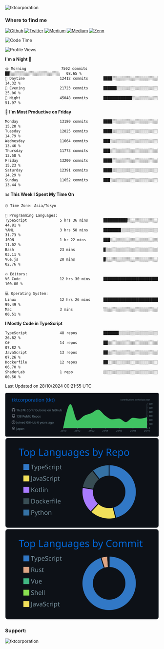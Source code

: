 <p align="left"> <img src="https://komarev.com/ghpvc/?username=tktcorporation&label=Profile%20views&color=0e75b6&style=flat" alt="tktcorporation" /> </p>

<h3>Where to find me</h3>
<p>
<a href="https://github.com/tktcorporation" target="_blank"><img alt="Github" src="https://img.shields.io/badge/GitHub-%2312100E.svg?&style=for-the-badge&logo=Github&logoColor=white" /></a>
<a href="https://twitter.com/tktcorporation" target="_blank"><img alt="Twitter" src="https://img.shields.io/badge/twitter-%231DA1F2.svg?&style=for-the-badge&logo=twitter&logoColor=white" /></a>
<a href="https://www.linkedin.com/in/tktcorporation" target="_blank"><img alt="Medium" src="https://img.shields.io/badge/linkdin-0a66c2.svg?&style=for-the-badge&logo=linkedin&logoColor=white" /></a>
<a href="https://qiita.com/tktcorporation" target="_blank"><img alt="Medium" src="https://img.shields.io/badge/qiita-55C500.svg?&style=for-the-badge&logo=qiita&logoColor=white" /></a>
<a href="https://zenn.dev/tktcorporation" target="_blank"><img alt="Zenn" src="https://img.shields.io/badge/Zenn-3EA8FF.svg?&style=for-the-badge&logo=Zenn&logoColor=white" /></a>
</p>
  
<!--START_SECTION:waka-->
![Code Time](http://img.shields.io/badge/Code%20Time-1%2C808%20hrs%2029%20mins-blue)

![Profile Views](http://img.shields.io/badge/Profile%20Views-0-blue)

**I'm a Night 🦉** 

```text
🌞 Morning                7502 commits        ██░░░░░░░░░░░░░░░░░░░░░░░   08.65 % 
🌆 Daytime                12412 commits       ████░░░░░░░░░░░░░░░░░░░░░   14.32 % 
🌃 Evening                21723 commits       ██████░░░░░░░░░░░░░░░░░░░   25.06 % 
🌙 Night                  45048 commits       █████████████░░░░░░░░░░░░   51.97 % 
```
📅 **I'm Most Productive on Friday** 

```text
Monday                   13180 commits       ████░░░░░░░░░░░░░░░░░░░░░   15.20 % 
Tuesday                  12825 commits       ████░░░░░░░░░░░░░░░░░░░░░   14.79 % 
Wednesday                11664 commits       ███░░░░░░░░░░░░░░░░░░░░░░   13.46 % 
Thursday                 11773 commits       ███░░░░░░░░░░░░░░░░░░░░░░   13.58 % 
Friday                   13200 commits       ████░░░░░░░░░░░░░░░░░░░░░   15.23 % 
Saturday                 12391 commits       ████░░░░░░░░░░░░░░░░░░░░░   14.29 % 
Sunday                   11652 commits       ███░░░░░░░░░░░░░░░░░░░░░░   13.44 % 
```


📊 **This Week I Spent My Time On** 

```text
🕑︎ Time Zone: Asia/Tokyo

💬 Programming Languages: 
TypeScript               5 hrs 36 mins       ███████████░░░░░░░░░░░░░░   44.81 % 
YAML                     3 hrs 58 mins       ████████░░░░░░░░░░░░░░░░░   31.73 % 
JSON                     1 hr 22 mins        ███░░░░░░░░░░░░░░░░░░░░░░   11.02 % 
Bash                     23 mins             █░░░░░░░░░░░░░░░░░░░░░░░░   03.11 % 
Vue.js                   20 mins             █░░░░░░░░░░░░░░░░░░░░░░░░   02.76 % 

🔥 Editors: 
VS Code                  12 hrs 30 mins      █████████████████████████   100.00 % 

💻 Operating System: 
Linux                    12 hrs 26 mins      █████████████████████████   99.49 % 
Mac                      3 mins              ░░░░░░░░░░░░░░░░░░░░░░░░░   00.51 % 
```

**I Mostly Code in TypeScript** 

```text
TypeScript               48 repos            ███████░░░░░░░░░░░░░░░░░░   26.82 % 
C#                       14 repos            ██░░░░░░░░░░░░░░░░░░░░░░░   07.82 % 
JavaScript               13 repos            ██░░░░░░░░░░░░░░░░░░░░░░░   07.26 % 
Dockerfile               12 repos            ██░░░░░░░░░░░░░░░░░░░░░░░   06.70 % 
ShaderLab                1 repo              ░░░░░░░░░░░░░░░░░░░░░░░░░   00.56 % 
```




 Last Updated on 28/10/2024 00:21:55 UTC
<!--END_SECTION:waka-->

[![](https://raw.githubusercontent.com/tktcorporation/tktcorporation/master/profile-summary-card-output/github_dark/0-profile-details.svg)](https://github.com/vn7n24fzkq/github-profile-summary-cards)
[![](https://raw.githubusercontent.com/tktcorporation/tktcorporation/master/profile-summary-card-output/github_dark/1-repos-per-language.svg)](https://github.com/vn7n24fzkq/github-profile-summary-cards) [![](https://raw.githubusercontent.com/tktcorporation/tktcorporation/master/profile-summary-card-output/github_dark/2-most-commit-language.svg)](https://github.com/vn7n24fzkq/github-profile-summary-cards)

<h3 align="left">Support:</h3>
<p><a href="https://www.buymeacoffee.com/tktcorporation"> <img align="left" src="https://cdn.buymeacoffee.com/buttons/v2/default-yellow.png" height="50" width="210" alt="tktcorporation" /></a></p><br><br>
